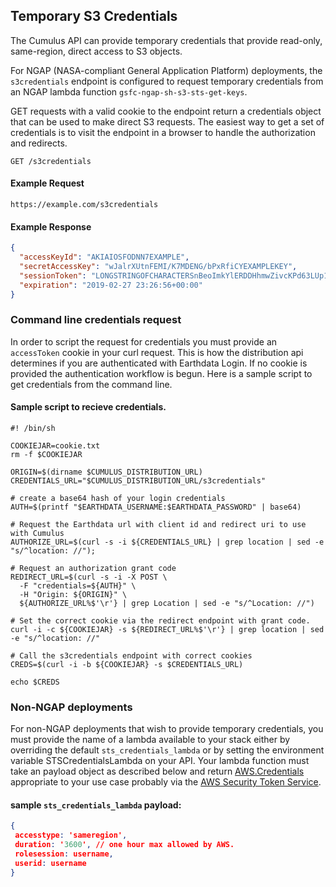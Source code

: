 ## Temporary S3 Credentials

The Cumulus API can provide temporary credentials that provide read-only, same-region, direct access to S3 objects.


For NGAP (NASA-compliant General Application Platform) deployments, the `s3credentials` endpoint is configured to request temporary credentials from an NGAP lambda function `gsfc-ngap-sh-s3-sts-get-keys`.


GET requests with a valid cookie to the endpoint return a credentials object that can be used to make direct S3 requests.  The easiest way to get a set of credentials is to visit the endpoint in a browser to handle the authorization and redirects.

```endpoint
GET /s3credentials
```

#### Example Request
```http
https://example.com/s3credentials
```

#### Example Response
```json
{
  "accessKeyId": "AKIAIOSFODNN7EXAMPLE",
  "secretAccessKey": "wJalrXUtnFEMI/K7MDENG/bPxRfiCYEXAMPLEKEY",
  "sessionToken": "LONGSTRINGOFCHARACTERSnBeoImkYlERDDHhmwZivcKPd63LUp1uhuZ9bhhIHUjvt++hgRSk9HIMZDEHH9crnukckEZ+FGYrSiwndzjBQ==",
  "expiration": "2019-02-27 23:26:56+00:00"
}
```

### Command line credentials request

In order to script the request for credentials you must provide an `accessToken` cookie in your curl request. This is how the distribution api determines if you are authenticated with Earthdata Login.  If no cookie is provided the authentication workflow is begun.  Here is a sample script to get credentials from the command line.

#### Sample script to recieve credentials.

```curl
#! /bin/sh

COOKIEJAR=cookie.txt
rm -f $COOKIEJAR

ORIGIN=$(dirname $CUMULUS_DISTRIBUTION_URL)
CREDENTIALS_URL="$CUMULUS_DISTRIBUTION_URL/s3credentials"

# create a base64 hash of your login credentials
AUTH=$(printf "$EARTHDATA_USERNAME:$EARTHDATA_PASSWORD" | base64)

# Request the Earthdata url with client id and redirect uri to use with Cumulus
AUTHORIZE_URL=$(curl -s -i ${CREDENTIALS_URL} | grep location | sed -e "s/^location: //");

# Request an authorization grant code
REDIRECT_URL=$(curl -s -i -X POST \
  -F "credentials=${AUTH}" \
  -H "Origin: ${ORIGIN}" \
  ${AUTHORIZE_URL%$'\r'} | grep Location | sed -e "s/^Location: //")

# Set the correct cookie via the redirect endpoint with grant code.
curl -i -c ${COOKIEJAR} -s ${REDIRECT_URL%$'\r'} | grep location | sed -e "s/^location: //"

# Call the s3credentials endpoint with correct cookies
CREDS=$(curl -i -b ${COOKIEJAR} -s $CREDENTIALS_URL)

echo $CREDS
```

### Non-NGAP deployments

For non-NGAP deployments that wish to provide temporary credentials, you must provide the name of a lambda available to your stack either by overriding the default `sts_credentials_lambda` or by setting the environment variable STSCredentialsLambda on your API.  Your lambda function must take an payload object as described below and return [AWS.Credentials](https://docs.aws.amazon.com/AWSJavaScriptSDK/latest/AWS/Credentials.html) appropriate to your use case probably via the [AWS Security Token Service](https://docs.aws.amazon.com/STS/latest/APIReference/Welcome.html).

#### sample `sts_credentials_lambda` payload:
```json
{
 accesstype: 'sameregion',
 duration: '3600', // one hour max allowed by AWS.
 rolesession: username,
 userid: username
}
```
